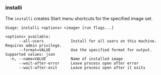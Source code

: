### installi

The `installi` creates Start menu shortcuts for the specified image set.

```
Usage: installi <options> <image> [run flags...]

<options> available:
      --all-users            Install for all users on this machine. Requires admin privilege.
      --format=VALUE         Use the specified format for output. Supported values: json
  -n, --name=VALUE           Name of installed image
      --wait-after-error     Leave process open after error
      --wait-after-exit      Leave process open after it exits
```
